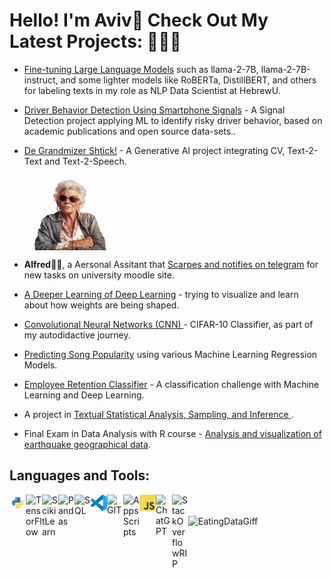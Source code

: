 # Hello! I'm Aviv👋 Check Out My Latest Projects: 🧑🏼‍💻 

* [Fine-tuning Large Language Models](https://github.com/AvivGelfand/Fine-tuning-Large-Language-Models) such as llama-2-7B, llama-2-7B-instruct, and some lighter models like RoBERTa, DistillBERT, and others for labeling texts in my role as NLP Data Scientist at HebrewU. <p></p>
* [Driver Behavior Detection Using Smartphone Signals](https://github.com/AvivGelfand/Driver-Behavior-Detection-Using-Smartphone-Signals/tree/main) - A Signal Detection project applying ML to identify risky driver behavior, based on academic publications and open source data-sets..<p></p>
* [De Grandmizer Shtick!](https://github.com/AvivGelfand/GrandmizersShtick-Huji-Hackathon23) - A Generative AI project integrating CV, Text-2-Text and Text-2-Speech.<p></p>
<img  alt="Grandma" src="https://github.com/AvivGelfand/GrandmizersShtick-Huji-Hackathon23/blob/master/images/De_Grandmizer_Shtick_photo.jpg" width="135" height="120"  align="center" /> <p></p>

* **Alfred**🤵🏼, a Aersonal Assitant that [Scarpes and  notifies on telegram](https://github.com/AvivGelfand/HUJI-Moodle-Bot/tree/main) for new tasks on university moodle site.
* [A Deeper Learning of Deep Learning](https://github.com/AvivGelfand/tracking_neural_network_claulations) - trying to visualize and learn about how weights are being shaped.
* [Convolutional Neural Networks (CNN) ](https://github.com/AvivGelfand/CNN-Image-Classification-Challange) - CIFAR-10 Classifier, as part of my autodidactive journey.
* [Predicting Song Popularity](https://github.com/AvivGelfand/Predicting-Song-Popularity) using various Machine Learning Regression Models.
* [Employee Retention Classifier](https://github.com/AvivGelfand/Employee-Leaving-Classification-Challange/blob/main/Employee%20Retention%20Prediction.ipynb) - A classification challenge with Machine Learning and Deep Learning.
* A project in [Textual Statistical Analysis, Sampling, and Inference ](https://rpubs.com/Aviv_Gelfand/Lab_2_R).
* Final Exam in Data Analysis with R course - [Analysis and visualization of earthquake geographical data](https://rpubs.com/Aviv_Gelfand/R_Final_Exam/).

## Languages and Tools:
<img align="left" alt="python" width="26px" src="https://raw.githubusercontent.com/github/explore/80688e429a7d4ef2fca1e82350fe8e3517d3494d/topics/python/python.png" />
<img align="left" alt="TensorFlow" width="26px" src="https://github.com/AvivGelfand/AvivGelfand/assets/63909805/aef1f949-99b3-495c-b209-34eddfe6cb7c" />
<img align="left" alt="ScikitLearn" width="26px" src="https://github.com/AvivGelfand/AvivGelfand/assets/63909805/6b530070-bb27-4705-b835-ad21f8e50281" />
<img align="left" alt="Pandas" width="26px" src="https://pandas.pydata.org//static/img/favicon_white.ico" />
<img align="left" alt="SQL" width="26px" src="https://github.com/AvivGelfand/AvivGelfand/assets/63909805/6d920388-6347-498b-91f4-ad7301f9773a" />
<img align="left" alt="Visual Studio Code" width="26px" src="https://raw.githubusercontent.com/github/explore/80688e429a7d4ef2fca1e82350fe8e3517d3494d/topics/visual-studio-code/visual-studio-code.png" />
<img align="left" alt="GIT" width="26px" src="https://github.com/AvivGelfand/AvivGelfand/assets/63909805/c7d0a643-62aa-4748-bdd6-cc38a278cb5f" />
<img align="left" alt="AppsScripts" width="26px" src="https://github.com/AvivGelfand/AvivGelfand/assets/63909805/f8b72c2d-7535-41e3-ad88-a6215cccdadd" />
<img align="left" alt="JavaScript" width="26px" src="https://raw.githubusercontent.com/github/explore/80688e429a7d4ef2fca1e82350fe8e3517d3494d/topics/javascript/javascript.png" />
<!--- <img align="left" alt="GitHub" width="26px" src="https://github.com/AvivGelfand/AvivGelfand/blob/main/648256.png?raw=true" />  githubicon --->
<img align="left" alt="ChatGPT" width="26px" src="https://github.com/AvivGelfand/AvivGelfand/assets/63909805/2637dbee-dc47-4b36-9c35-5838d42c33c9" />
<img align="left" alt="StackOverflowRIP" width="26px" src="https://github.com/AvivGelfand/AvivGelfand/assets/63909805/cbdfaf3d-a06e-4d37-81fb-fc55fc0547da" />
<br></br>
<img align="left" alt="EatingDataGiff" src="https://media.giphy.com/media/JWuBH9rCO2uZuHBFpm/giphy.gif" width="180" height="140"   />


<!---
AvivGelfand/AvivGelfand![scikitlearn](https://github.com/AvivGelfand/AvivGelfand/assets/63909805/6b530070-bb27-4705-b835-ad21f8e50281)
 is a ✨ special ✨ repository because its `README.md` (this file) appears on your GitHub profile.
You can click the Preview link to take a look at your changes.
--->
